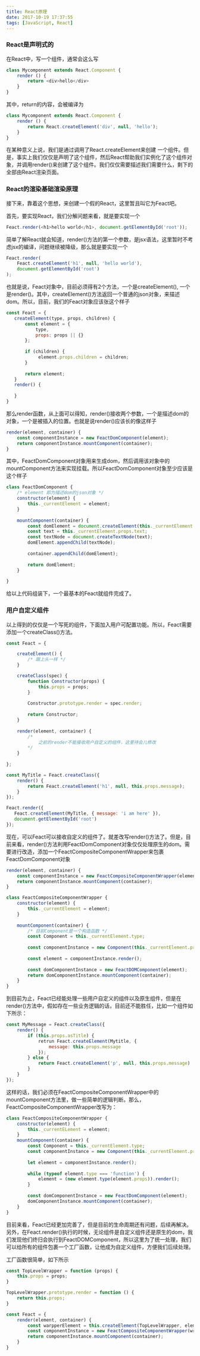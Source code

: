 ```yaml
---
title: React原理
date: 2017-10-19 17:37:55
tags: [JavaScript, React]
---
```



### React是声明式的
在React中，写一个组件，通常会这么写
```js
class Mycomponent extends React.Component {
    render () {
        return <div>hello</div>
    }
}
```
其中，return的内容，会被编译为
```js
class Mycomponent extends React.Component {
    render () {
        return React.createElement('div', null, 'hello');
    }
}
```
在某种意义上说，我们是通过调用了React.createElement来创建
一个组件。但是，事实上我们仅仅是声明了这个组件，然后React帮助我们实例化了这个组件对象，并调用render()来创建了这个组件。我们仅仅需要描述我们需要什么，剩下的全部由React渲染页面。


<!-- more -->

### React的渲染基础渲染原理
接下来，靠着这个思想，来创建一个假的React，这里暂且叫它为Feact吧。

首先，要实现React，我们分解问题来看，就是要实现一个

```js
Feact.render(<h1>hello world</h1>, document.getElementById('root'));

```
简单了解React就会知道，render()方法的第一个参数，是jsx语法，这里暂时不考虑jsx的编译，问题继续被降级，那么就是要实现一个

```js
Feact.render(
    Feact.createElement('h1', null, 'hello world'),
    document.getElementById('root')
);

```
也就是说，Feact对象中，目前必须得有2个方法，一个是createElement(), 一个是render()。其中，createElement()方法返回一个普通的json对象，来描述dom。所以，目前，我们的Feact对象应该张这个样子

```js
const Feact = {
   createElement(type, props, children) {
       const element = {
           type,
           props: props || {}
       };
       
       if (children) {
            element.props.children = children;
       }
       
       return element;
   }
   render() {
    
   }
}

```

那么render函数，从上面可以得知，render()接收两个参数，一个是描述dom的对象，一个是被插入的位置。也就是说render()应该长的像这样子

```js
render(element, container) {
    const componentInstance = new FeactDomComponent(element);
    return componentInstance.mountComponent(container);
}
```
其中，FeactDomComponent对象用来生成dom，然后调用该对象中的mountComponent方法来实现挂载。所以FeactDomComponent对象至少应该是这个样子

```js
class FeactDomComponent {
    /* element 即为描述dom的json对象 */
    constructor(element) {
        this._currentElement = element;
    }
    
    mountComponent(container) {
        const domElement = document.createElement(this._currentElement.type);
        const text = this._currentElement.props.text;
        const textNode = document.createTextNode(text);
        domElement.appendChild(textNode);
        
        container.appendChild(domElement);
        
        return domElement;
    }
    
}
```

给以上代码组装下，一个最基本的Feact就组件完成了。

### 用户自定义组件

以上得到的仅仅是一个写死的组件，下面加入用户可配置功能。所以，Feact需要添加一个createClass()方法。

```js
const Feact = {

    createElement() {
        /* 跟上头一样 */
    }

    createClass(spec) {
        function Constructor(props) {
            this.props = props;
        }
        
        Constructor.prototype.render = spec.render;
        
        return Constructor;
    }
    
    render(element, container) {
        /*
            之前的render不能接收用户自定义的组件，这里待会儿修改
        */
    }
    
};

const MyTitle = Feact.createClass({
    render() {
        return Feact.createElement('h1', null, this.props.message);
    }
});

Feact.render({
   Feact.createElement(MyTitle, { message: 'i am here' }),
   document.getElementById('root')
});

```

现在，可以Feact可以接收自定义的组件了。就差改写render()方法了。但是，目前来看，render()方法利用FeactDomComponent对象仅仅处理原生的dom。需要进行改造，添加一个FeactCompositeComponentWrapper来包裹FeactDomComponent对象

```js
render(element, container) {
    const componentInstance = new FeactCompositeComponentWrapper(element);
    return componentInstance.mountComponent(container);
}

class FeactCompositeComponentWrapper {
    constructor(element) {
        this._currentElement = element;
    }
    
    mountComponent(container) {
        /* 目前Component是一个构造函数 */
        const Component = this._currentElement.type;
        
        const componentInstance = new Component(this._currentElement.props);
        
        const element = componentInstance.render();
        
        const domComponentInstance = new FeactDOMComponent(element);
        return domComponentInstance.mountComponent(container);
    }
}

```

到目前为止，Feact已经能处理一些用户自定义的组件以及原生组件，但是在render()方法中，假如存在一些业务逻辑的话，目前还不能胜任，比如一个组件如下所示：

```js
const MyMessage = Feact.createClass({
    render() {
        if (this.props.asTitle) {
            retrun Feact.createElement(Mytitle, {
                message: this.props.message
            });
        } else {
            return Feact.createElement('p', null, this.props.message)
        }
    }
});
```

这样的话，我们必须在FeactCompositeComponentWrapper中的mountComponent方法里，做一些简单的逻辑判断。那么，FeactCompositeComponentWrapper改写为：

```js
class FeactCompositeComponentWrapper {
    constructor(element) {
        this._currentELement = element;
    }
    mountComponent(container) {
        const Component = this._currentElement.type;
        const componentInstance = new Component(this._currentElement.props);
        
        let element = componentInstance.render();
        
        while (typeof element.type === 'function') {
            element = (new element.type(element.props)).render();
        }
        
        const domComponentInstance = new FeactDomComponent(element);
        domComponentInstance.mountComponent(container);
    }
}

```

目前来看，Feact已经更加完善了，但是目前的生命周期还有问题，后续再解决。
另外，在Feact.render()执行的时候，无论组件是自定义组件还是原生的dom，我们发现他们终归会执行到FeactDOMComponent，所以这里为了统一处理，我们可以给所有的组件包裹一个工厂函数，让他成为自定义组件，方便我们后续处理。

工厂函数很简单，如下所示

```js
const TopLevelWrapper = function (props) {
    this.props = props;
}

TopLevelWrapper.prototype.render = function () {
    return this.props;
}

const Feact = {
    render(element, container) {
        const warpperElement = this.createElement(TopLevelWrapper, element);
        const componentInstance = new FeactCompositeComponentWrapper(wrapperElement);
        return componentInstance.mountComponent(container);
    }
}

```